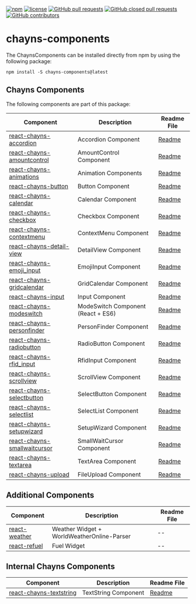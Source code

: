 [![npm](https://img.shields.io/npm/v/chayns-components.svg)](https://www.npmjs.com/package/chayns-components) 
[![license](https://img.shields.io/github/license/TobitSoftware/chayns-components.svg)](https://github.com/TobitSoftware/chayns-components/blob/master/LICENSE) 
[![GitHub pull requests](https://img.shields.io/github/issues-pr/TobitSoftware/chayns-components.svg)](https://github.com/TobitSoftware/chayns-components/pulls) 
[![GitHub closed pull requests](https://img.shields.io/github/issues-pr-closed-raw/TobitSoftware/chayns-components.svg)](https://github.com/TobitSoftware/chayns-components/pulls?q=is%3Apr+is%3Aclosed)
[![GitHub contributors](https://img.shields.io/github/contributors/TobitSoftware/chayns-components.svg)](https://github.com/TobitSoftware/chayns-components/graphs/contributors) 

# chayns-components

The ChaynsComponents can be installed directly from npm by using the following package:

    npm install -S chayns-components@latest


## Chayns Components
The following components are part of this package:

| Component                                                          | Description                                     | Readme File                                           |
|--------------------------------------------------------------------|-------------------------------------------------|-------------------------------------------------------|
| [react-chayns-accordion](/src/react-chayns-accordion/)             | Accordion Component                             | [Readme](/src/react-chayns-accordion/README.md)       |
| [react-chayns-amountcontrol](/src/react-chayns-amountcontrol/)     | AmountControl Component                         | [Readme](/src/react-chayns-amountcontrol/README.md)   |
| [react-chayns-animations](/src/react-chayns-animations/)           | Animation Components                            | [Readme](/src/react-chayns-animations/README.md)      |
| [react-chayns-button](/src/react-chayns-button/)                   | Button Component                                | [Readme](/src/react-chayns-button/README.md)          |
| [react-chayns-calendar](/src/react-chayns-calendar/)               | Calendar Component                              | [Readme](/src/react-chayns-calendar/README.md)        |
| [react-chayns-checkbox](/src/react-chayns-checkbox/)               | Checkbox Component                              | [Readme](/src/react-chayns-checkbox/README.md)        |
| [react-chayns-contextmenu](/src/react-chayns-contextmenu/)         | ContextMenu Component                           | [Readme](/src/react-chayns-contextmenu/README.md)     |
| [react-chayns-detail-view](/src/react-chayns-detail-view/)         | DetailView Component                            | [Readme](/src/react-chayns-detail-view/README.md)     |
| [react-chayns-emoji_input](/src/react-chayns-emoji_input/)         | EmojiInput Component                            | [Readme](/src/react-chayns-emoji_input/README.md)     |
| [react-chayns-gridcalendar](/src/react-chayns-gridcalendar/)       | GridCalendar Component                          | [Readme](/src/react-chayns-gridcalendar/README.md)    |
| [react-chayns-input](/src/react-chayns-input/)                     | Input Component                                 | [Readme](/src/react-chayns-input/README.md)           |
| [react-chayns-modeswitch](/src/react-chayns-modeswitch/)           | ModeSwitch Component (React + ES6)              | [Readme](/src/react-chayns-modeswitch/README.md)      |
| [react-chayns-personfinder](/src/react-chayns-personfinder/)       | PersonFinder Component                          | [Readme](/src/react-chayns-personfinder/README.md)    |
| [react-chayns-radiobutton](/src/react-chayns-radiobutton/)         | RadioButton Component                           | [Readme](/src/react-chayns-radiobutton/README.md)     |
| [react-chayns-rfid_input](/src/react-chayns-rfid_input/)           | RfidInput Component                             | [Readme](/src/react-chayns-rfid_input/README.md)      |
| [react-chayns-scrollview](/src/react-chayns-scrollview/)           | ScrollView Component                            | [Readme](/src/react-chayns-scrollview/README.md)      |
| [react-chayns-selectbutton](/src/react-chayns-selectbutton/)       | SelectButton Component                          | [Readme](/src/react-chayns-selectbutton/README.md)    |
| [react-chayns-selectlist](/src/react-chayns-selectlist/)           | SelectList Component                            | [Readme](/src/react-chayns-selectlist/README.md)      |
| [react-chayns-setupwizard](/src/react-chayns-setupwizard/)         | SetupWizard Component                           | [Readme](/src/react-chayns-setupwizard/README.md)     |
| [react-chayns-smallwaitcursor](/src/react-chayns-smallwaitcursor/) | SmallWaitCursor Component                       | [Readme](/src/react-chayns-smallwaitcursor/README.md) |
| [react-chayns-textarea](/src/react-chayns-textarea/)               | TextArea Component                              | [Readme](/src/react-chayns-textarea/README.md)        |
| [react-chayns-upload](/src/react-chayns-upload/)                   | FileUpload Component                            | [Readme](/src/react-chayns-upload/README.md)          |

## Additional Components

| Component   | Description                                                                                        | Readme File    |
|------------|-----------------------------------------------------------------------------------------------------|----------------|
| [react-weather](/src/react-weather/) | Weather Widget + WorldWeatherOnline-Parser                                | --             |
| [react-refuel](/src/react-refuel/) | Fuel Widget                                                                 | --             |


## Internal Chayns Components
| Component                                                          | Description                                     | Readme File                                           |
|--------------------------------------------------------------------|-------------------------------------------------|-------------------------------------------------------|
| [react-chayns-textstring](/src/react-chayns-textstring/)           | TextString Component                            | [Readme](/src/react-chayns-textstring/README.md)      |
